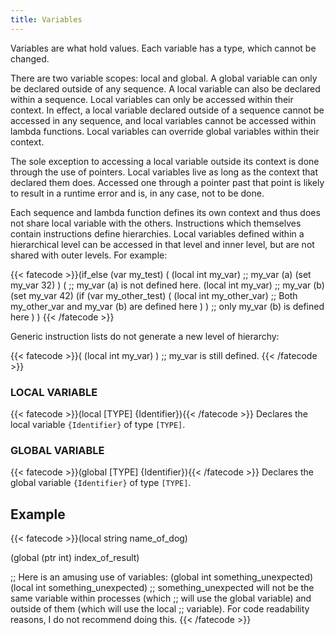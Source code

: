 ```yaml
---
title: Variables
---
```

Variables are what hold values. Each variable has a type, which cannot be
changed.

There are two variable scopes: local and global. A global variable can only be
declared outside of any sequence. A local variable can also be declared within a
sequence. Local variables can only be accessed within their context. In effect,
a local variable declared outside of a sequence cannot be accessed in any
sequence, and local variables cannot be accessed within lambda functions. Local
variables can override global variables within their context.

The sole exception to accessing a local variable outside its context is done
through the use of pointers. Local variables live as long as the context
that declared them does. Accessed one through a pointer past that point is
likely to result in a runtime error and is, in any case, not to be done.

Each sequence and lambda function defines its own context and thus does not
share local variable with the others. Instructions which themselves contain
instructions define hierarchies. Local variables defined within a hierarchical
level can be accessed in that level and inner level, but are not shared with
outer levels. For example:

{{< fatecode >}}(if_else (var my_test)
   (
      (local int my_var) ;; my_var (a)
      (set my_var 32)
   )
   (
      ;; my_var (a) is not defined here.
      (local int my_var) ;; my_var (b)
      (set my_var 42)
      (if (var my_other_test)
         (
            (local int my_other_var)
            ;; Both my_other_var and my_var (b) are defined here
         )
      )
      ;; only my_var (b) is defined here
   )
)
{{< /fatecode >}}

Generic instruction lists do not generate a new level of hierarchy:

{{< fatecode >}}(
   (local int my_var)
)
;; my_var is still defined.
{{< /fatecode >}}

### LOCAL VARIABLE
{{< fatecode >}}(local [TYPE] {Identifier}){{< /fatecode >}}
Declares the local variable `{Identifier}` of type `[TYPE]`.

### GLOBAL VARIABLE
{{< fatecode >}}(global [TYPE] {Identifier}){{< /fatecode >}}
Declares the global variable `{Identifier}` of type `[TYPE]`.

## Example
{{< fatecode >}}(local string name_of_dog)

(global (ptr int) index_of_result)

;; Here is an amusing use of variables:
(global int something_unexpected)
(local int something_unexpected)
;; something_unexpected will not be the same variable within processes (which
;; will use the global variable) and outside of them (which will use the local
;; variable). For code readability reasons, I do not recommend doing this.
{{< /fatecode >}}
